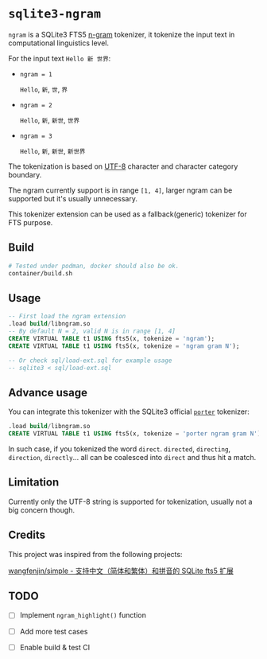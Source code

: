# `sqlite3-ngram`

`ngram` is a SQLite3 FTS5 [n-gram](https://en.wikipedia.org/wiki/N-gram#Examples) tokenizer, it tokenize the input text in computational linguistics level.

For the input text `Hello 新 世界`:

- `ngram = 1`

  `Hello`, `新`, `世`, `界`

- `ngram = 2`

  `Hello`, `新`, `新世`, `世界`

- `ngram = 3`

  `Hello`, `新`, `新世`, `新世界`

The tokenization is based on [UTF-8](https://en.wikipedia.org/wiki/UTF-8#Encoding) character and character category boundary.

The ngram currently support is in range `[1, 4]`, larger ngram can be supported but it's usually unnecessary.

This tokenizer extension can be used as a fallback(generic) tokenizer for FTS purpose.

## Build

```bash
# Tested under podman, docker should also be ok.
container/build.sh
```

## Usage

```sql
-- First load the ngram extension
.load build/libngram.so
-- By default N = 2, valid N is in range [1, 4]
CREATE VIRTUAL TABLE t1 USING fts5(x, tokenize = 'ngram');
CREATE VIRTUAL TABLE t1 USING fts5(x, tokenize = 'ngram gram N');

-- Or check sql/load-ext.sql for example usage
-- sqlite3 < sql/load-ext.sql
```

## Advance usage

You can integrate this tokenizer with the SQLite3 official [`porter`](https://www.sqlite.org/fts5.html#porter_tokenizer) tokenizer:

```sql
.load build/libngram.so
CREATE VIRTUAL TABLE t1 USING fts5(x, tokenize = 'porter ngram gram N');
```

In such case, if you tokenized the word `direct`. `directed`, `directing`, `direction`, `directly`... all can be coalesced into `direct` and thus hit a match.

## Limitation

Currently only the UTF-8 string is supported for tokenization, usually not a big concern though.

## Credits

This project was inspired from the following projects:

[wangfenjin/simple - 支持中文（简体和繁体）和拼音的 SQLite fts5 扩展](https://github.com/wangfenjin/simple)

## TODO

* [ ] Implement `ngram_highlight()` function
* [ ] Add more test cases
* [ ] Enable build & test CI

